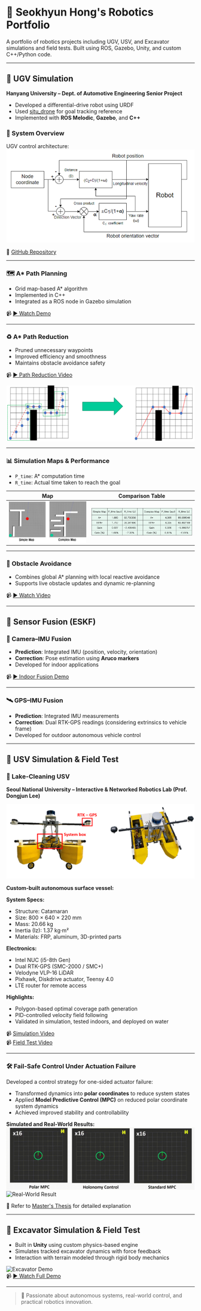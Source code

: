 # 🤖 Seokhyun Hong's Robotics Portfolio

A portfolio of robotics projects including UGV, USV, and Excavator simulations and field tests. Built using ROS, Gazebo, Unity, and custom C++/Python code.

---

## 🚗 UGV Simulation  
**Hanyang University – Dept. of Automotive Engineering Senior Project**

- Developed a differential-drive robot using URDF
- Used [sjtu_drone](https://github.com/tahsinkose/sjtu-drone) for goal tracking reference
- Implemented with **ROS Melodic**, **Gazebo**, and **C++**

### 🧩 System Overview

UGV control architecture:  
![UGV Control Diagram](images/UGV/UGV_diagram.png)

🔗 [GitHub Repository](https://github.com/amoogeona11/Reduced-path-Iterative-A-star)

---

### 🗺️ A* Path Planning

- Grid map-based A* algorithm
- Implemented in C++
- Integrated as a ROS node in Gazebo simulation

📹 [▶️ Watch Demo](https://youtu.be/fq33Nl0Rb3Q)

---

### ♻️ A* Path Reduction

- Pruned unnecessary waypoints
- Improved efficiency and smoothness
- Maintains obstacle avoidance safety

📹 [▶️ Path Reduction Video](https://youtu.be/kfxGbPY_JvY)

![Path Reduction](images/UGV/RPAstar.png)

---

### 📊 Simulation Maps & Performance

- `P_time`: A* computation time  
- `R_time`: Actual time taken to reach the goal

| Map | Comparison Table |
|-----|------------------|
| ![Map](images/UGV/Map.png) | ![Table](images/UGV/Table.png) |

---

### 🚧 Obstacle Avoidance

- Combines global A* planning with local reactive avoidance
- Supports live obstacle updates and dynamic re-planning

📹 [▶️ Watch Video](https://youtu.be/nBfN8mHjhsk)

---

## 🧠 Sensor Fusion (ESKF)

### 📸 Camera–IMU Fusion

- **Prediction**: Integrated IMU (position, velocity, orientation)
- **Correction**: Pose estimation using **Aruco markers**
- Developed for indoor applications

📹 [▶️ Indoor Fusion Demo](https://youtu.be/gelpOx11oOY)

---

### 🛰️ GPS–IMU Fusion

- **Prediction**: Integrated IMU measurements
- **Correction**: Dual RTK-GPS readings (considering extrinsics to vehicle frame)
- Developed for outdoor autonomous vehicle control

---

## 🚤 USV Simulation & Field Test

### 🧼 Lake-Cleaning USV  
**Seoul National University – Interactive & Networked Robotics Lab (Prof. Dongjun Lee)**

![USV Platform](images/USV/USV.png)

**Custom-built autonomous surface vessel:**

**System Specs:**
- Structure: Catamaran
- Size: 800 × 640 × 220 mm
- Mass: 20.66 kg
- Inertia (Iz): 1.37 kg·m²
- Materials: FRP, aluminum, 3D-printed parts

**Electronics:**
- Intel NUC (i5-8th Gen)
- Dual RTK-GPS (SMC-2000 / SMC+)
- Velodyne VLP-16 LiDAR
- Pixhawk, Diskdrive actuator, Teensy 4.0
- LTE router for remote access

**Highlights:**
- Polygon-based optimal coverage path generation
- PID-controlled velocity field following
- Validated in simulation, tested indoors, and deployed on water

📹 [Simulation Video](https://youtu.be/kfoeWoRUoZ0)  
📹 [Field Test Video](https://youtu.be/pwgTA8-aSr0)

---

### 🛠️ Fail-Safe Control Under Actuation Failure

Developed a control strategy for one-sided actuator failure:

- Transformed dynamics into **polar coordinates** to reduce system states
- Applied **Model Predictive Control (MPC)** on reduced polar coordinate system dynamics
- Achieved improved stability and controllability

**Simulated and Real-World Results:**  
![Simulation Result](images/USV/sim.gif)  
![Real-World Result](images/USV/real.gif)

📄 Refer to [Master's Thesis](images/석사논문_홍석현.pdf) for detailed explanation

---

## 🚜 Excavator Simulation & Field Test

- Built in **Unity** using custom physics-based engine
- Simulates tracked excavator dynamics with force feedback
- Interaction with terrain modeled through rigid body mechanics

![Excavator Demo](./media/excavator.gif)  
📹 [▶️ Watch Full Demo](https://youtu.be/nSXMK3pkZn8)

---

> 🚀 Passionate about autonomous systems, real-world control, and practical robotics innovation.

